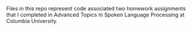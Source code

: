 Files in this repo represent code associated two homework assignments that I completed in Advanced Topics in Spoken Language Processing at Columbia University.